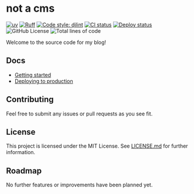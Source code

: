 # not a cms

[![uv](https://img.shields.io/endpoint?url=https://raw.githubusercontent.com/astral-sh/uv/main/assets/badge/v0.json)](https://github.com/astral-sh/uv)
[![Ruff](https://img.shields.io/endpoint?url=https://raw.githubusercontent.com/astral-sh/ruff/main/assets/badge/v2.json)](https://github.com/astral-sh/ruff)
[![Code style: djlint](https://img.shields.io/badge/html%20style-djlint-blue.svg)](https://www.djlint.com)
[![CI status](https://github.com/bozbalci/bozbalci-blog/actions/workflows/ci.yml/badge.svg)](https://github.com/bozbalci/bozbalci-blog/actions)
[![Deploy status](https://github.com/bozbalci/bozbalci-blog/actions/workflows/deploy.yml/badge.svg)](https://github.com/bozbalci/bozbalci-blog/actions)
![GitHub License](https://img.shields.io/github/license/bozbalci/bozbalci-blog)
![Total lines of code](https://sloc.xyz/github/bozbalci/bozbalci-blog)

Welcome to the source code for my blog!

## Docs

- [Getting started](https://github.com/bozbalci/bozbalci-blog/blob/master/docs/getting-started.md)
- [Deploying to production](https://github.com/bozbalci/bozbalci-blog/blob/master/docs/deploying.md)

## Contributing

Feel free to submit any issues or pull requests as you see fit.

## License

This project is licensed under the MIT License.
See [LICENSE.md](https://github.com/bozbalci/bozbalci-blog/blob/master/LICENSE.md)
for further information.

## Roadmap

No further features or improvements have been planned yet.
